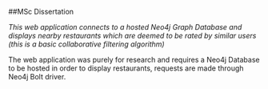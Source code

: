 ##MSc Dissertation

*This web application connects to a hosted Neo4j Graph Database and displays nearby restaurants which are deemed to be rated by similar users (this is a basic collaborative filtering algorithm)*

The web application was purely for research and requires a Neo4j Database to be hosted in order to display restaurants, requests are made through Neo4j Bolt driver. 
 
